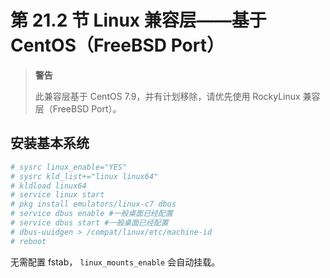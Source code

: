 # 第 21.2 节 Linux 兼容层——基于 CentOS（FreeBSD Port）

>**警告**
>
>此兼容层基于 CentOS 7.9，并有计划移除，请优先使用 RockyLinux 兼容层（FreeBSD Port）。

## 安装基本系统

```sh
# sysrc linux_enable="YES"
# sysrc kld_list+="linux linux64"
# kldload linux64
# service linux start
# pkg install emulators/linux-c7 dbus
# service dbus enable #一般桌面已经配置
# service dbus start #一般桌面已经配置
# dbus-uuidgen > /compat/linux/etc/machine-id
# reboot
```


无需配置 fstab， `linux_mounts_enable` 会自动挂载。




